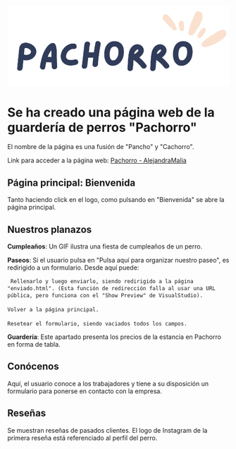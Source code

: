 ![LogoPachorro](https://github.com/AlejandraMalia/p2/blob/main/src/resources/LogoPachorro.png)

# Se ha creado una página web de la guardería de perros "Pachorro"

El nombre de la página es una fusión de "Pancho" y "Cachorro".

Link para acceder a la página web: [Pachorro - AlejandraMalia](https://alejandramalia.github.io/p2/html/index.html#bienvenida)

## Página principal: Bienvenida

Tanto haciendo click en el logo, como pulsando en "Bienvenida" se abre la página principal. 

## Nuestros planazos
**Cumpleaños**: Un GIF ilustra una fiesta de cumpleaños de un perro.

**Paseos**: Si el usuario pulsa en "Pulsa aquí para organizar nuestro paseo", es redirigido a un formulario. Desde aquí puede: 

     Rellenarlo y luego enviarlo, siendo redirigido a la página "enviado.html". (Esta función de redirección falla al usar una URL pública, pero funciona con el "Show Preview" de VisualStudio).
    
    Volver a la página principal.
    
    Resetear el formulario, siendo vaciados todos los campos.

**Guardería**: Este apartado presenta los precios de la estancia en Pachorro en forma de tabla.

    
## Conócenos

Aquí, el usuario conoce a los trabajadores y tiene a su disposición un formulario para ponerse en contacto con la empresa.


## Reseñas

Se muestran reseñas de pasados clientes. El logo de Instagram de la primera reseña está referenciado al perfil del perro.







